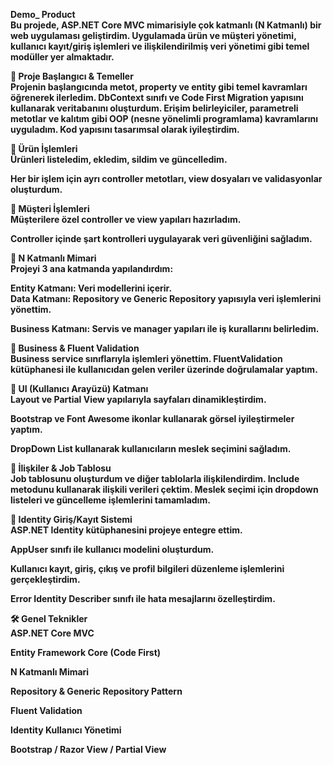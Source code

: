 <b> Demo_ Product <b> <br>
Bu projede, ASP.NET Core MVC mimarisiyle çok katmanlı (N Katmanlı) bir web uygulaması geliştirdim. Uygulamada ürün ve müşteri yönetimi, kullanıcı kayıt/giriş işlemleri ve ilişkilendirilmiş veri yönetimi gibi temel modüller yer almaktadır. <br>

🚀 Proje Başlangıcı & Temeller<br>
Projenin başlangıcında metot, property ve entity gibi temel kavramları öğrenerek ilerledim. DbContext sınıfı ve Code First Migration yapısını kullanarak veritabanını oluşturdum. Erişim belirleyiciler, parametreli metotlar ve kalıtım gibi OOP (nesne yönelimli programlama) kavramlarını uyguladım. Kod yapısını tasarımsal olarak iyileştirdim.<br>

🛒 Ürün İşlemleri<br>
Ürünleri listeledim, ekledim, sildim ve güncelledim.<br>

Her bir işlem için ayrı controller metotları, view dosyaları ve validasyonlar oluşturdum.<br>

👥 Müşteri İşlemleri<br>
Müşterilere özel controller ve view yapıları hazırladım.<br>

Controller içinde şart kontrolleri uygulayarak veri güvenliğini sağladım.<br>

🧱 N Katmanlı Mimari<br>
Projeyi 3 ana katmanda yapılandırdım:<br>

Entity Katmanı: Veri modellerini içerir.<br>
Data Katmanı: Repository ve Generic Repository yapısıyla veri işlemlerini yönettim.<br>

Business Katmanı: Servis ve manager yapıları ile iş kurallarını belirledim.<br>

🔧 Business & Fluent Validation<br>
Business service sınıflarıyla işlemleri yönettim. FluentValidation kütüphanesi ile kullanıcıdan gelen veriler üzerinde doğrulamalar yaptım.<br>

🎨 UI (Kullanıcı Arayüzü) Katmanı<br>
Layout ve Partial View yapılarıyla sayfaları dinamikleştirdim.<br>

Bootstrap ve Font Awesome ikonlar kullanarak görsel iyileştirmeler yaptım.<br>

DropDown List kullanarak kullanıcıların meslek seçimini sağladım.<br>

🔗 İlişkiler & Job Tablosu<br>
Job tablosunu oluşturdum ve diğer tablolarla ilişkilendirdim. Include metodunu kullanarak ilişkili verileri çektim. Meslek seçimi için dropdown listeleri ve güncelleme işlemlerini tamamladım.<br>

🔐 Identity Giriş/Kayıt Sistemi<br>
ASP.NET Identity kütüphanesini projeye entegre ettim.<br>

AppUser sınıfı ile kullanıcı modelini oluşturdum.<br>

Kullanıcı kayıt, giriş, çıkış ve profil bilgileri düzenleme işlemlerini gerçekleştirdim.<br>

Error Identity Describer sınıfı ile hata mesajlarını özelleştirdim.<br>

🛠️ Genel Teknikler<br>
ASP.NET Core MVC<br>

Entity Framework Core (Code First)<br>

N Katmanlı Mimari<br>

Repository & Generic Repository Pattern<br>

Fluent Validation<br>

Identity Kullanıcı Yönetimi<br>

Bootstrap / Razor View / Partial View<br>

